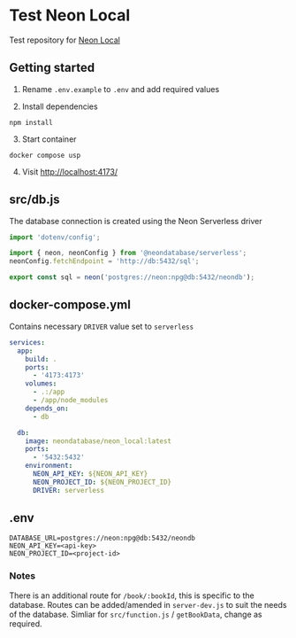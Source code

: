 # Test Neon Local

Test repository for [Neon Local](https://hub.docker.com/r/neondatabase/neon_local)

## Getting started

1. Rename `.env.example` to `.env` and add required values

2. Install dependencies

```shell
npm install
```

3. Start container

```shell
docker compose usp
```

4. Visit [http://localhost:4173/](http://localhost:4173/)

## src/db.js

The database connection is created using the Neon Serverless driver

```javascript
import 'dotenv/config';

import { neon, neonConfig } from '@neondatabase/serverless';
neonConfig.fetchEndpoint = 'http://db:5432/sql';

export const sql = neon('postgres://neon:npg@db:5432/neondb');
```

## docker-compose.yml

Contains necessary `DRIVER` value set to `serverless`

```yml
services:
  app:
    build: .
    ports:
      - '4173:4173'
    volumes:
      - .:/app
      - /app/node_modules
    depends_on:
      - db

  db:
    image: neondatabase/neon_local:latest
    ports:
      - '5432:5432'
    environment:
      NEON_API_KEY: ${NEON_API_KEY}
      NEON_PROJECT_ID: ${NEON_PROJECT_ID}
      DRIVER: serverless
```

## .env

```shell
DATABASE_URL=postgres://neon:npg@db:5432/neondb
NEON_API_KEY=<api-key>
NEON_PROJECT_ID=<project-id>
```

### Notes

There is an additional route for `/book/:bookId`, this is specific to the database. Routes can be added/amended in `server-dev.js` to suit the needs of the database. Simliar for `src/function.js` / `getBookData`, change as required.
